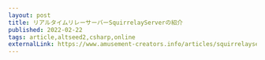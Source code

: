 ```yaml
---
layout: post
title: リアルタイムリレーサーバーSquirrelayServerの紹介
published: 2022-02-22
tags: article,altseed2,csharp,online
externalLink: https://www.amusement-creators.info/articles/squirrelayserver/
---
```

